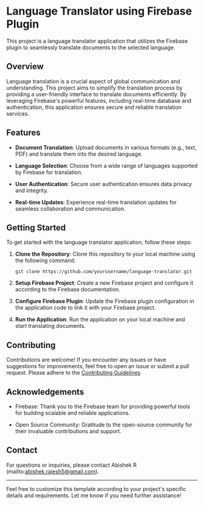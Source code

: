 # Language Translator using Firebase Plugin

This project is a language translator application that utilizes the Firebase plugin to seamlessly translate documents to the selected language.

## Overview

Language translation is a crucial aspect of global communication and understanding. This project aims to simplify the translation process by providing a user-friendly interface to translate documents efficiently. By leveraging Firebase's powerful features, including real-time database and authentication, this application ensures secure and reliable translation services.

## Features

- **Document Translation**: Upload documents in various formats (e.g., text, PDF) and translate them into the desired language.
  
- **Language Selection**: Choose from a wide range of languages supported by Firebase for translation.

- **User Authentication**: Secure user authentication ensures data privacy and integrity.

- **Real-time Updates**: Experience real-time translation updates for seamless collaboration and communication.

## Getting Started

To get started with the language translator application, follow these steps:

1. **Clone the Repository**: Clone this repository to your local machine using the following command:

   ```
   git clone https://github.com/yourusername/language-translator.git
   ```

2. **Setup Firebase Project**: Create a new Firebase project and configure it according to the Firebase documentation.

3. **Configure Firebase Plugin**: Update the Firebase plugin configuration in the application code to link it with your Firebase project.

4. **Run the Application**: Run the application on your local machine and start translating documents.

## Contributing

Contributions are welcome! If you encounter any issues or have suggestions for improvements, feel free to open an issue or submit a pull request. Please adhere to the [Contributing Guidelines](CONTRIBUTING.md)

## Acknowledgements

- Firebase: Thank you to the Firebase team for providing powerful tools for building scalable and reliable applications.

- Open Source Community: Gratitude to the open-source community for their invaluable contributions and support.

## Contact

For questions or inquiries, please contact Abishek R (mailto:abishek.rajesh5@gmail.com).

---

Feel free to customize this template according to your project's specific details and requirements. Let me know if you need further assistance!
